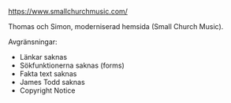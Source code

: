 https://www.smallchurchmusic.com/


Thomas och Simon, moderniserad hemsida (Small Church Music).


Avgränsningar:

- Länkar saknas
- Sökfunktionerna saknas (forms)
- Fakta text saknas
- James Todd saknas
- Copyright Notice


